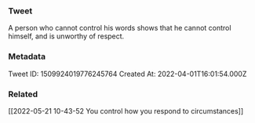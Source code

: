 ### Tweet
A person who cannot control his words shows that he cannot control himself, and is unworthy of respect.

### Metadata
Tweet ID: 1509924019776245764
Created At: 2022-04-01T16:01:54.000Z

### Related
[[2022-05-21 10-43-52 You control how you respond to circumstances]]

